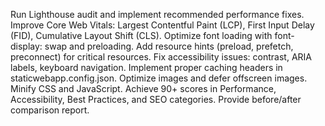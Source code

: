Run Lighthouse audit and implement recommended performance fixes. Improve Core Web Vitals: Largest Contentful Paint (LCP), First Input Delay (FID), Cumulative Layout Shift (CLS). Optimize font loading with font-display: swap and preloading. Add resource hints (preload, prefetch, preconnect) for critical resources. Fix accessibility issues: contrast, ARIA labels, keyboard navigation. Implement proper caching headers in staticwebapp.config.json. Optimize images and defer offscreen images. Minify CSS and JavaScript. Achieve 90+ scores in Performance, Accessibility, Best Practices, and SEO categories. Provide before/after comparison report.
